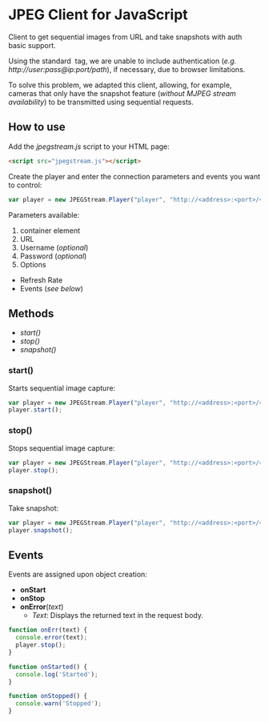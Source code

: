 # JPEG Client for JavaScript
Client to get sequential images from URL and take snapshots with auth basic support.

Using the standard **<img>** tag, we are unable to include authentication (_e.g. http://user:pass@ip:port/path_), if necessary, due to browser limitations.

To solve this problem, we adapted this client, allowing, for example, cameras that only have the snapshot feature (_without MJPEG stream availability_) to be transmitted using sequential requests.

## How to use

Add the *jpegstream.js* script to your HTML page:
```html
<script src="jpegstream.js"></script>
```

Create the player and enter the connection parameters and events you want to control:
```javascript
var player = new JPEGStream.Player("player", "http://<address>:<port>/<path>", "<username>", "<password>", {onError:  onErr, onStart: onStarted, onStop: onStopped});
```
Parameters available:
1. container element
2. URL
3. Username (_optional_)
4. Password (_optional_)
5. Options
* Refresh Rate
* Events (_see below_)

## Methods
* _start()_
* _stop()_
* _snapshot()_

### **start()**
Starts sequential image capture:
```javascript
var player = new JPEGStream.Player("player", "http://<address>:<port>/<path>", "<username>", "<password>", {onError:  onErr, onStart: onStarted, onStop: onStopped});
player.start();
```

### **stop()**
Stops sequential image capture:
```javascript
var player = new JPEGStream.Player("player", "http://<address>:<port>/<path>", "<username>", "<password>", {onError:  onErr, onStart: onStarted, onStop: onStopped});
player.stop();
```

### **snapshot()**
Take snapshot:
```javascript
var player = new JPEGStream.Player("player", "http://<address>:<port>/<path>", "<username>", "<password>", {onError:  onErr, onStart: onStarted, onStop: onStopped});
player.snapshot();
```

## Events
Events are assigned upon object creation:
* **onStart**
* **onStop**
* **onError**(_text_)
  * _Text_: Displays the returned text in the request body.

```javascript
function onErr(text) {
  console.error(text);
  player.stop();
}

function onStarted() {
  console.log('Started');
}

function onStopped() {
  console.warn('Stopped');
}
```